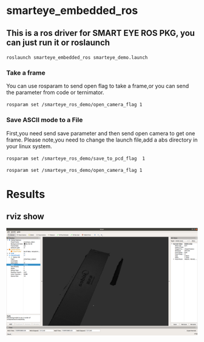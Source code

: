 # smarteye_embedded_ros

## This is a ros driver for SMART EYE ROS PKG, you can just run it or roslaunch

`
roslaunch smarteye_embedded_ros smarteye_demo.launch
`
### Take a frame

You can use rosparam to send open flag to take a frame,or you can send the parameter from code or ternimator.

`
rosparam set /smarteye_ros_demo/open_camera_flag 1
`

### Save ASCII mode to a File

First,you need send save parameter and then send open camera to get one frame. Please note,you need to change the launch file,add a abs directory in your linux system.

`
rosparam set /smarteye_ros_demo/save_to_pcd_flag  1
`


`
rosparam set /smarteye_ros_demo/open_camera_flag 1
`

# Results
## rviz show
![State_output](https://github.com/Musyue/smarteye_embedded_ros/blob/master/show/demo.png)
